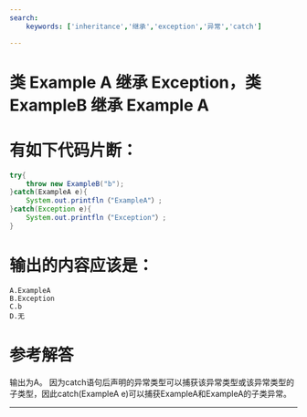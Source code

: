 ```yaml
---
search:
    keywords: ['inheritance','继承','exception','异常','catch']

---
```



# 类 Example A 继承 Exception，类 ExampleB 继承 Example A

# 有如下代码片断：

```java
try{
    throw new ExampleB("b");
}catch(ExampleA e){
    System.out.printfln（"ExampleA"）;
}catch(Exception e){
    System.out.printfln（"Exception"）;
}
```

# 输出的内容应该是：

```
A.ExampleA     
B.Exception     
C.b     
D.无
```

# 参考解答

输出为A。
因为catch语句后声明的异常类型可以捕获该异常类型或该异常类型的子类型，因此catch(ExampleA e)可以捕获ExampleA和ExampleA的子类异常。

---


